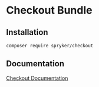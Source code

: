 # Checkout Bundle

## Installation

```
composer require spryker/checkout
```

## Documentation

[Checkout Documentation](http://spryker.github.io/core/bundles/checkout)
